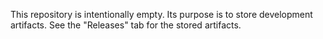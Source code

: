 This repository is intentionally empty. Its purpose is to store development artifacts. See the "Releases" tab for the stored artifacts.
